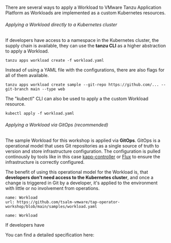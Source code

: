 There are several ways to apply a Workload to VMware Tanzu Application Platform as Workloads are implemented as a custom Kubernetes resources.

###### Applying a Workload directly to a Kubernetes cluster

If developers have access to a namespace in the Kubernetes cluster, the supply chain is available, they can use the **tanzu CLI** as a higher abstraction to apply a Workload.
```
tanzu apps workload create -f workload.yaml
```
Instead of using a YAML file with the configurations, there are also flags for all of them available.
```
tanzu apps workload create sample --git-repo https://github.com/... --git-branch main --type web
```
The "kubectl" CLI can also be used to apply a the custom Workload resource.
```
kubectl apply -f workload.yaml
```

###### Applying a Workload via GitOps (recommended)

The sample Workload for this workshop is applied via **GitOps**.
GitOps is a operational model that uses Git repositories as a single source of truth to version and store infrastructure configuration. The configuration is pulled continously by tools like in this case [kapp-controller](https://carvel.dev/kapp-controller/) or [Flux](https://fluxcd.io) to ensure the infrastructure is correctly configured.

The benefit of using this operational model for the Workload is, that **developers don't need access to the Kubernetes cluster**, and once a change is triggered in Git by a developer, it's applied to the environment with little or no involvement from operations.


```dashboard:create-dashboard
name: Workload
url: https://github.com/tsalm-vmware/tap-operator-workshop/blob/main/samples/workload.yaml
```
```dashboard:delete-dashboard
name: Workload
```






If developers have 


You can find a detailed specification here:


